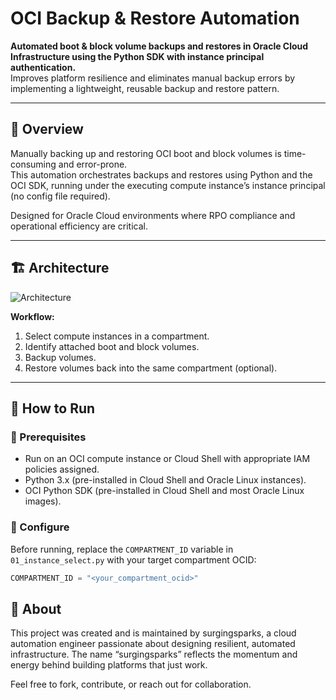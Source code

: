 # OCI Backup & Restore Automation

**Automated boot & block volume backups and restores in Oracle Cloud Infrastructure using the Python SDK with instance principal authentication.**  
Improves platform resilience and eliminates manual backup errors by implementing a lightweight, reusable backup and restore pattern.

---

## 📄 Overview

Manually backing up and restoring OCI boot and block volumes is time-consuming and error-prone.  
This automation orchestrates backups and restores using Python and the OCI SDK, running under the executing compute instance’s instance principal (no config file required).

Designed for Oracle Cloud environments where RPO compliance and operational efficiency are critical.

---

## 🏗️ Architecture

![Architecture](diagrams/architecture.png)

**Workflow:**
1. Select compute instances in a compartment.
2. Identify attached boot and block volumes.
3. Backup volumes.
4. Restore volumes back into the same compartment (optional).

---

## 🚀 How to Run

### 🔷 Prerequisites
- Run on an OCI compute instance or Cloud Shell with appropriate IAM policies assigned.
- Python 3.x (pre-installed in Cloud Shell and Oracle Linux instances).
- OCI Python SDK (pre-installed in Cloud Shell and most Oracle Linux images).

### 🔷 Configure
Before running, replace the `COMPARTMENT_ID` variable in `01_instance_select.py` with your target compartment OCID:

```python
COMPARTMENT_ID = "<your_compartment_ocid>"
```

## 📘 About
This project was created and is maintained by surgingsparks, a cloud automation engineer passionate about designing resilient, automated infrastructure.
The name “surgingsparks” reflects the momentum and energy behind building platforms that just work.

Feel free to fork, contribute, or reach out for collaboration.
